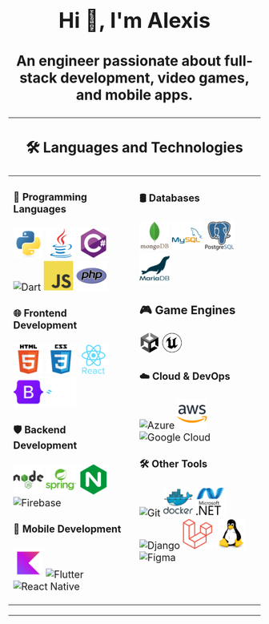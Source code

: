<h1 align="center" style="font-size: 3em;">Hi 👋, I'm Alexis</h1>
<h3 align="center" style="font-size: 2em;">An engineer passionate about full-stack development, video games, and mobile apps.</h3>

---

<h3 align="center" style="font-size: 2em;">🛠️ Languages and Technologies</h3>

<table align="center", style="width: 100%; font-size: 1.4em;">
<tr>
<td valign="top" width="50%">



#### 🌟 Programming Languages
<p>
  <img src="https://raw.githubusercontent.com/devicons/devicon/master/icons/python/python-original.svg" alt="Python" width="60" height="60"/>
  <img src="https://raw.githubusercontent.com/devicons/devicon/master/icons/java/java-original.svg" alt="Java" width="60" height="60"/>
  <img src="https://raw.githubusercontent.com/devicons/devicon/master/icons/csharp/csharp-original.svg" alt="C#" width="60" height="60"/>
  <img src="https://www.vectorlogo.zone/logos/dartlang/dartlang-icon.svg" alt="Dart" width="60" height="60"/>
  <img src="https://raw.githubusercontent.com/devicons/devicon/master/icons/javascript/javascript-original.svg" alt="JavaScript" width="60" height="60"/>
  <img src="https://raw.githubusercontent.com/devicons/devicon/master/icons/php/php-original.svg" alt="PHP" width="60" height="60"/>
</p>

#### 🌐 Frontend Development
<p>
  <img src="https://raw.githubusercontent.com/devicons/devicon/master/icons/html5/html5-original-wordmark.svg" alt="HTML5" width="60" height="60"/>
  <img src="https://raw.githubusercontent.com/devicons/devicon/master/icons/css3/css3-original-wordmark.svg" alt="CSS3" width="60" height="60"/>
  <img src="https://raw.githubusercontent.com/devicons/devicon/master/icons/react/react-original-wordmark.svg" alt="React" width="60" height="60"/>
  <img src="https://raw.githubusercontent.com/devicons/devicon/master/icons/bootstrap/bootstrap-original.svg" alt="Bootstrap" width="60" height="60"/>
  <img src="https://raw.githubusercontent.com/devicons/devicon/master/icons/tailwindcss/tailwindcss-original-wordmark.svg" alt="Tailwind CSS" width="60" height="60"/>
</p>

#### 🛡️ Backend Development
<p>
  <img src="https://raw.githubusercontent.com/devicons/devicon/master/icons/nodejs/nodejs-original-wordmark.svg" alt="Node.js" width="60" height="60"/>
  <img src="https://raw.githubusercontent.com/devicons/devicon/master/icons/spring/spring-original-wordmark.svg" alt="Spring Boot" width="60" height="60"/>
  <img src="https://raw.githubusercontent.com/devicons/devicon/master/icons/nginx/nginx-original.svg" alt="Nginx" width="60" height="60"/>
  <img src="https://www.vectorlogo.zone/logos/firebase/firebase-icon.svg" alt="Firebase" width="60" height="60"/>
</p>

#### 📱 Mobile Development
<p>
  <img src="https://raw.githubusercontent.com/devicons/devicon/master/icons/kotlin/kotlin-original.svg" alt="Kotlin" width="60" height="60"/>
  <img src="https://www.vectorlogo.zone/logos/flutterio/flutterio-icon.svg" alt="Flutter" width="60" height="60"/>
  <img src="https://reactnative.dev/img/header_logo.svg" alt="React Native" width="60" height="60"/>
</p>

</td>

<td valign="top" width="50%">

#### 🛢️ Databases
<p>
  <img src="https://raw.githubusercontent.com/devicons/devicon/master/icons/mongodb/mongodb-original-wordmark.svg" alt="MongoDB" width="60" height="60"/>
  <img src="https://raw.githubusercontent.com/devicons/devicon/master/icons/mysql/mysql-original-wordmark.svg" alt="MySQL" width="60" height="60"/>
  <img src="https://raw.githubusercontent.com/devicons/devicon/master/icons/postgresql/postgresql-original-wordmark.svg" alt="PostgreSQL" width="60" height="60"/>
  <img src="https://raw.githubusercontent.com/devicons/devicon/master/icons/mariadb/mariadb-original-wordmark.svg" alt="MariaDB" width="60" height="60"/>
</p>

### 🎮 Game Engines
<p align="left">
  <a href="https://unity.com/" target="_blank"><img src="https://raw.githubusercontent.com/devicons/devicon/master/icons/unity/unity-original.svg" alt="Unity" width="40" height="40"/></a>
  <a href="https://www.unrealengine.com/" target="_blank"><img src="https://raw.githubusercontent.com/devicons/devicon/master/icons/unrealengine/unrealengine-original.svg" alt="Unreal Engine" width="40" height="40"/></a>
</p>

#### ☁️ Cloud & DevOps
<p>
  <img src="https://www.vectorlogo.zone/logos/microsoft_azure/microsoft_azure-icon.svg" alt="Azure" width="60" height="60"/>
  <img src="https://raw.githubusercontent.com/devicons/devicon/master/icons/amazonwebservices/amazonwebservices-original-wordmark.svg" alt="AWS" width="60" height="60"/>
  <img src="https://www.vectorlogo.zone/logos/google_cloud/google_cloud-icon.svg" alt="Google Cloud" width="60" height="60"/>
</p>

#### 🛠️ Other Tools
<p>
  <img src="https://www.vectorlogo.zone/logos/git-scm/git-scm-icon.svg" alt="Git" width="60" height="60"/>
  <img src="https://raw.githubusercontent.com/devicons/devicon/master/icons/docker/docker-original-wordmark.svg" alt="Docker" width="60" height="60"/>
  <img src="https://raw.githubusercontent.com/devicons/devicon/master/icons/dot-net/dot-net-original-wordmark.svg" alt=".NET Framework" width="60" height="60"/>
  <img src="https://cdn.worldvectorlogo.com/logos/django.svg" alt="Django" width="60" height="60"/>
  <img src="https://raw.githubusercontent.com/devicons/devicon/master/icons/laravel/laravel-original.svg" alt="Laravel" width="60" height="60"/>
  <img src="https://raw.githubusercontent.com/devicons/devicon/master/icons/linux/linux-original.svg" alt="Linux" width="60" height="60"/>
  <img src="https://www.vectorlogo.zone/logos/figma/figma-icon.svg" alt="Figma" width="60" height="60"/>
</p>

</td>
</tr>
</table>

---



